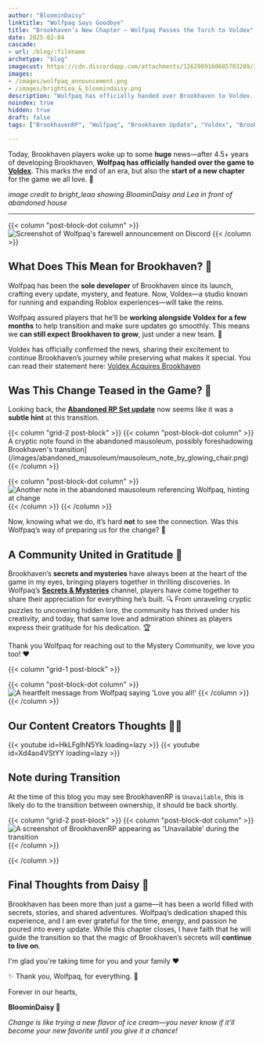 ```yaml
---
author: "BloominDaisy"
linktitle: "Wolfpaq Says Goodbye"
title: "Brookhaven’s New Chapter – Wolfpaq Passes the Torch to Voldex"
date: 2025-02-04
cascade:
- url: /blog/:filename
archetype: "blog"
imagecust: https://cdn.discordapp.com/attachments/1262909160685703209/1336368749388763208/image.png?ex=67a38de2&is=67a23c62&hm=f1bfb52d280ed09eec8d4057a328b6013b79fe1f52f79bed2bda3b022ce2ec3a&
images:
- /images/wolfpaq_announcement.png
- /images/brightLea_&_bloomindaisy.png
description: "Wolfpaq has officially handed over Brookhaven to Voldex. What does this mean for the game, and was the change hinted at in the Abandoned RP Set update?"
noindex: true
hidden: true
draft: false
tags: ["BrookhavenRP", "Wolfpaq", "Brookhaven Update", "Voldex", "Brookhaven Secrets", "Brookhaven Lore", "Roblox", "RobloxCommunity"]

---
```


Today, Brookhaven players woke up to some **huge** news—after 4.5+ years of developing Brookhaven, **Wolfpaq has officially handed over the game to [Voldex](https://voldex.com/news/voldex-acquires-brookhaven-the-most-visited-game-on-roblox/)**. This marks the end of an era, but also the **start of a new chapter** for the game we all love. 💙 

_image credit to bright_leaa showing BloominDaisy and Lea in front of abandoned house_

---


{{< column "post-block-dot column" >}}
![Screenshot of Wolfpaq's farewell announcement on Discord](/images/blog/wolfpaq_announcement.png)
{{< /column >}}

## **What Does This Mean for Brookhaven?** 🤔  
Wolfpaq has been the **sole developer** of Brookhaven since its launch, crafting every update, mystery, and feature. Now, Voldex—a studio known for running and expanding Roblox experiences—will take the reins.  


Wolfpaq assured players that he’ll be **working alongside Voldex for a few months** to help transition and make sure updates go smoothly. This means we **can still expect Brookhaven to grow**, just under a new team. 🚀  


Voldex has officially confirmed the news, sharing their excitement to continue Brookhaven’s journey while preserving what makes it special. You can read their statement here: [Voldex Acquires Brookhaven](https://voldex.com/news/voldex-acquires-brookhaven-the-most-visited-game-on-roblox/)  


## **Was This Change Teased in the Game?** 👀  
Looking back, the **[Abandoned RP Set update](/blog/abandoned_house_rp_secrets/)** now seems like it was a **subtle hint** at this transition.

{{< column "grid-2 post-block" >}}
{{< column "post-block-dot column" >}}
A cryptic note found in the abandoned mausoleum, possibly foreshadowing Brookhaven's transition](/images/abandoned_mausoleum/mausoleum_note_by_glowing_chair.png)
{{< /column >}}

{{< column "post-block-dot column" >}}
![Another note in the abandoned mausoleum referencing Wolfpaq, hinting at change](/images/abandoned_mausoleum/mausoleum_wolfpaq_note.png)
{{< /column >}}
{{< /column >}}

Now, knowing what we do, it’s hard **not** to see the connection. Was this Wolfpaq’s way of preparing us for the change? 🤯  

## **A Community United in Gratitude** 💜  
Brookhaven’s **secrets and mysteries** have always been at the heart of the game in my eyes, bringing players together in thrilling discoveries. In Wolfpaq’s **[Secrets & Mysteries](https://discord.com/channels/482308357248647177/870010373976236052/1336358926849015828)** channel, players have come together to share their appreciation for everything he’s built. 🔍 From unraveling cryptic puzzles to uncovering hidden lore, the community has thrived under his creativity, and today, that same love and admiration shines as players express their gratitude for his dedication. 🏆  

Thank you Wolfpaq for reaching out to the Mystery Community, we love you too! :hearts:

{{< column "grid-1 post-block" >}}

{{< column "post-block-dot column" >}}
![A heartfelt message from Wolfpaq saying 'Love you all!'](/images/blog/wolfpaq_love.png)
{{< /column >}}
{{< /column >}}


## Our Content Creators Thoughts 🎥✨


<div class="grid-2 post-vid-dot">
{{< youtube id=HkLFglhN5Yk loading=lazy >}}
{{< youtube id=Xd4ao4VStYY loading=lazy >}}
</div>

## Note during Transition

At the time of this blog you may see BrookhavenRP is `Unavailable`, this is likely do to the transition between ownership, it should be back shortly.

{{< column "grid-2 post-block" >}}
{{< column "post-block-dot column" >}}
![A screenshot of BrookhavenRP appearing as 'Unavailable' during the transition](/images/blog/transition.png)
{{< /column >}}

{{< /column >}}

## **Final Thoughts from Daisy** 🌸  
Brookhaven has been more than just a game—it has been a world filled with secrets, stories, and shared adventures. Wolfpaq’s dedication shaped this experience, and I am ever grateful for the time, energy, and passion he poured into every update. While this chapter closes, I have faith that he will guide the transition so that the magic of Brookhaven’s secrets will **continue to live on**. 

I'm glad you're taking time for you and your family :heart: 

✨ Thank you, Wolfpaq, for everything. 💜

Forever in our hearts,

**BloominDaisy 💜**

_Change is like trying a new flavor of ice cream—you never know if it’ll become your new favorite until you give it a chance!_
